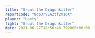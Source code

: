 ```yaml
---
title: "Gruul the Dragonkiller"
reportCode: "8dpJrVLAZtf2m16X"
player: "Laety"
fight: "Gruul the Dragonkiller"
date: 2021-06-27T18:56:46.792000+00:00
---
```

